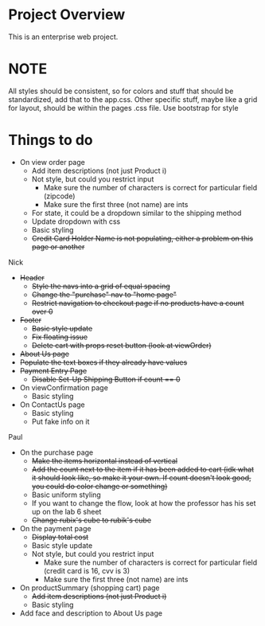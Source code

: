 # Project Overview
This is an enterprise web project.

# NOTE
All styles should be consistent, so for colors and stuff that should be standardized, add that to the app.css. Other specific stuff, maybe like a grid for layout, should be within the pages .css file.
Use bootstrap for style

# Things to do
- On view order page
  - Add item descriptions (not just Product i)
  - Not style, but could you restrict input
    - Make sure the number of characters is correct for particular field (zipcode)
    - Make sure the first three (not name) are ints
  - For state, it could be a dropdown similar to the shipping method
  - Update dropdown with css
  - Basic styling
  - ~~Credit Card Holder Name is not populating, either a problem on this page or another~~
 
Nick
- ~~Header~~
  - ~~Style the navs into a grid of equal spacing~~
  - ~~Change the "purchase" nav to "home page"~~
  - ~~Restrict navigation to checkout page if no products have a count over 0~~
- ~~Footer~~
  - ~~Basic style update~~
  - ~~Fix floating issue~~
  - ~~Delete cart with props reset button (look at viewOrder)~~
- ~~About Us page~~
- ~~Populate the text boxes if they already have values~~
- ~~Payment Entry Page~~
  - ~~Disable Set-Up Shipping Button if count == 0~~
- On viewConfirmation page
  - Basic styling
- On ContactUs page
  - Basic styling
  - Put fake info on it

Paul
- On the purchase page
  - ~~Make the items horizontal instead of vertical~~
  - ~~Add the count next to the item if it has been added to cart (idk what it should look like, so make it your own. If count doesn't look good, you could do color change or something)~~
  - Basic uniform styling
  - If you want to change the flow, look at how the professor has his set up on the lab 6 sheet
  - ~~Change rubix's cube to rubik's cube~~
- On the payment page
  - ~~Display total cost~~
  - Basic style update
  - Not style, but could you restrict input
    - Make sure the number of characters is correct for particular field (credit card is 16, cvv is 3)
    - Make sure the first three (not name) are ints
- On productSummary (shopping cart) page
  - ~~Add item descriptions (not just Product i)~~
  - Basic styling
- Add face and description to About Us page

